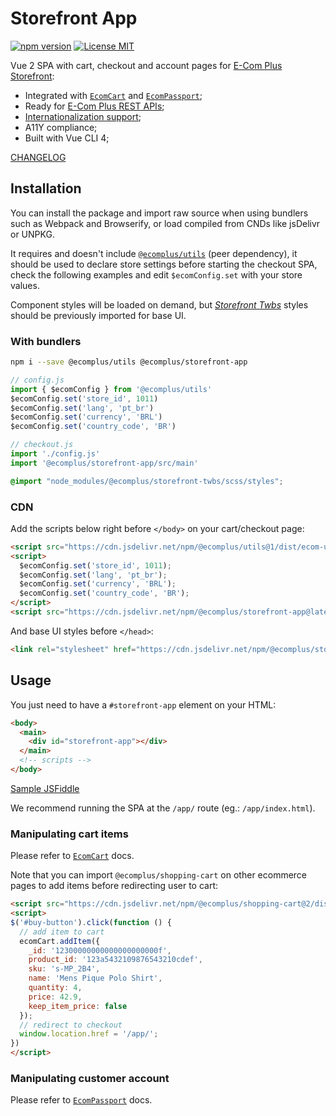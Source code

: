 # Storefront App

[![npm version](https://img.shields.io/npm/v/@ecomplus/storefront-app.svg)](https://www.npmjs.org/@ecomplus/storefront-app) [![License MIT](https://img.shields.io/badge/License-MIT-yellow.svg)](https://opensource.org/licenses/MIT)

Vue 2 SPA with cart, checkout and account pages for [E-Com Plus Storefront](https://developers.e-com.plus/storefront/):

- Integrated with [`EcomCart`](https://developers.e-com.plus/shopping-cart/EcomCart.html) and [`EcomPassport`](https://developers.e-com.plus/passport-client/EcomPassport.html);
- Ready for [E-Com Plus REST APIs](https://developers.e-com.plus/docs/reference/);
- [Internationalization support](https://github.com/ecomplus/i18n);
- A11Y compliance;
- Built with Vue CLI 4;

[CHANGELOG](https://developers.e-com.plus/storefront/@ecomplus/storefront-app/CHANGELOG)

## Installation

You can install the package and import raw source when using bundlers such as Webpack and Browserify, or load compiled from CNDs like jsDelivr or UNPKG.

It requires and doesn't include [`@ecomplus/utils`](https://developers.e-com.plus/utils/) (peer dependency), it should be used to declare store settings before starting the checkout SPA, check the following examples and edit `$ecomConfig.set` with your store values.

Component styles will be loaded on demand, but [_Storefront Twbs_](https://developers.e-com.plus/storefront/@ecomplus/storefront-twbs/) styles should be previously imported for base UI.

### With bundlers

```bash
npm i --save @ecomplus/utils @ecomplus/storefront-app
```

```js
// config.js
import { $ecomConfig } from '@ecomplus/utils'
$ecomConfig.set('store_id', 1011)
$ecomConfig.set('lang', 'pt_br')
$ecomConfig.set('currency', 'BRL')
$ecomConfig.set('country_code', 'BR')
```

```js
// checkout.js
import './config.js'
import '@ecomplus/storefront-app/src/main'
```

```scss
@import "node_modules/@ecomplus/storefront-twbs/scss/styles";
```

### CDN

Add the scripts below right before `</body>` on your cart/checkout page:

```html
<script src="https://cdn.jsdelivr.net/npm/@ecomplus/utils@1/dist/ecom-utils.polyfill.min.js"></script>
<script>
  $ecomConfig.set('store_id', 1011);
  $ecomConfig.set('lang', 'pt_br');
  $ecomConfig.set('currency', 'BRL');
  $ecomConfig.set('country_code', 'BR');
</script>
<script src="https://cdn.jsdelivr.net/npm/@ecomplus/storefront-app@latest/dist/lib/js/app.js"></script>
```

And base UI styles before `</head>`:

```html
<link rel="stylesheet" href="https://cdn.jsdelivr.net/npm/@ecomplus/storefront-twbs@5/dist/storefront-twbs.min.css">
```

## Usage

You just need to have a `#storefront-app` element on your HTML:

```html
<body>
  <main>
    <div id="storefront-app"></div>
  </main>
  <!-- scripts -->
</body>
```

[Sample JSFiddle](https://jsfiddle.net/gtjeb7Lr/)

We recommend running the SPA at the `/app/` route (eg.: `/app/index.html`).

### Manipulating cart items

Please refer to [`EcomCart`](https://developers.e-com.plus/shopping-cart/EcomCart.html) docs.

Note that you can import `@ecomplus/shopping-cart` on other ecommerce pages to add items before redirecting user to cart:

```html
<script src="https://cdn.jsdelivr.net/npm/@ecomplus/shopping-cart@2/dist/ecom-cart.bundle.min.js"></script>
<script>
$('#buy-button').click(function () {
  // add item to cart
  ecomCart.addItem({
    _id: '12300000000000000000000f',
    product_id: '123a5432109876543210cdef',
    sku: 's-MP_2B4',
    name: 'Mens Pique Polo Shirt',
    quantity: 4,
    price: 42.9,
    keep_item_price: false
  });
  // redirect to checkout
  window.location.href = '/app/';
})
</script>
```

### Manipulating customer account

Please refer to [`EcomPassport`](https://developers.e-com.plus/passport-client/EcomPassport.html) docs.
